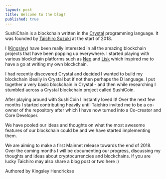 ```yaml
---
layout: post
title: Welcome to the blog!
published: true
---
```


SushiChain is a blockchain written in the [Crystal](https://crystal-lang.org/) programming language. It was founded by [Taichiro Suzuki](https://github.com/tbrand) at the start of 2018.

I ([Kingsley](https://github.com/kingsleyh)) have been really interested in all the amazing blockchain projects that have been popping up everywhere. I started playing with various blockchain platforms such as [Neo](https://neo.org/) and [Lisk](https://lisk.io/) which inspired me to have a go at writing my own blockchain. 

I had recently discovered Crystal and decided I wanted to build my blockchain ideally in Crystal but if not then perhaps the D language. I put together a very basic blockchain in Crystal - and then while researching I stumbled across a Crystal blockchain project called SushiCoin. 

After playing around with SushiCoin I instantly loved it! Over the next few months I started contributing heavily until Taichiro invited me to be a co-owner of the repository after which I have now turned into a Co-creator and Core Developer.

We have pooled our ideas and thoughts on what the most awesome features of our blockchain could be and we have started implementing them.

We are aiming to make a first Mainnet release towards the end of 2018. Over the coming months I will be documenting our progress, discussing my thoughts and ideas about cryptocurrencies and blockchains. If you are lucky Taichiro may also share a blog post or two here :)

Authored by Kingsley Hendrickse
